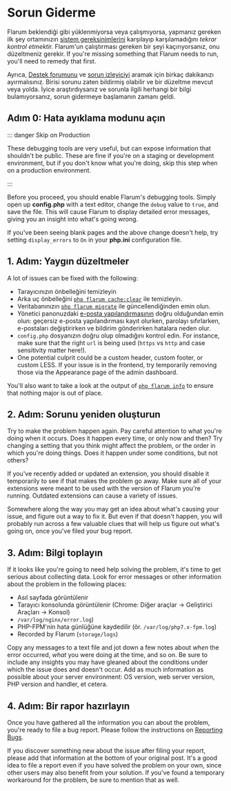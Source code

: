 # Sorun Giderme

Flarum beklendiği gibi yüklenmiyorsa veya çalışmıyorsa, yapmanız gereken ilk şey ortamınızın [sistem gereksinimlerini](install.md#sunucu-gereksinimleri) karşılayıp karşılamadığını *tekrar kontrol etmektir.* Flarum'un çalıştırması gereken bir şeyi kaçırıyorsanız, onu düzeltmeniz gerekir. If you're missing something that Flarum needs to run, you'll need to remedy that first.

Ayrıca, [Destek forumunu](https://discuss.flarum.org/t/support) ve [sorun izleyiciyi](https://github.com/flarum/core/issues) aramak için birkaç dakikanızı ayırmalısınız. Birisi sorunu zaten bildirmiş olabilir ve bir düzeltme mevcut veya yolda. İyice araştırdıysanız ve sorunla ilgili herhangi bir bilgi bulamıyorsanız, sorun gidermeye başlamanın zamanı geldi.

## Adım 0: Hata ayıklama modunu açın

::: danger Skip on Production

These debugging tools are very useful, but can expose information that shouldn't be public. These are fine if you're on a staging or development environment, but if you don't know what you're doing, skip this step when on a production environment.

:::

Before you proceed, you should enable Flarum's debugging tools. Simply open up **config.php** with a text editor, change the `debug` value to `true`, and save the file. This will cause Flarum to display detailed error messages, giving you an insight into what's going wrong.

If you've been seeing blank pages and the above change doesn't help, try setting `display_errors` to `On` in your **php.ini** configuration file.

## 1. Adım: Yaygın düzeltmeler

A lot of issues can be fixed with the following:

* Tarayıcınızın önbelleğini temizleyin
* Arka uç önbelleğini [`php flarum cache:clear`](console.md) ile temizleyin.
* Veritabanınızın [`php flarum migrate`](console.md) ile güncellendiğinden emin olun.
* Yönetici panonuzdaki [e-posta yapılandırmasının](mail.md) doğru olduğundan emin olun: geçersiz e-posta yapılandırması kayıt olurken, parolayı sıfırlarken, e-postaları değiştirirken ve bildirim gönderirken hatalara neden olur.
* `config.php` dosyanızın doğru olup olmadığını kontrol edin. For instance, make sure that the right `url` is being used (`https` vs `http` and case sensitivity matter here!).
* One potential culprit could be a custom header, custom footer, or custom LESS. If your issue is in the frontend, try temporarily removing those via the Appearance page of the admin dashboard.

You'll also want to take a look at the output of [`php flarum info`](console.md) to ensure that nothing major is out of place.

## 2. Adım: Sorunu yeniden oluşturun

Try to make the problem happen again. Pay careful attention to what you're doing when it occurs. Does it happen every time, or only now and then? Try changing a setting that you think might affect the problem, or the order in which you're doing things. Does it happen under some conditions, but not others?

If you've recently added or updated an extension, you should disable it temporarily to see if that makes the problem go away. Make sure all of your extensions were meant to be used with the version of Flarum you're running. Outdated extensions can cause a variety of issues.

Somewhere along the way you may get an idea about what's causing your issue, and figure out a way to fix it. But even if that doesn't happen, you will probably run across a few valuable clues that will help us figure out what's going on, once you've filed your bug report.

## 3. Adım: Bilgi toplayın

If it looks like you're going to need help solving the problem, it's time to get serious about collecting data. Look for error messages or other information about the problem in the following places:

* Asıl sayfada görüntülenir
* Tarayıcı konsolunda görüntülenir (Chrome: Diğer araçlar -> Geliştirici Araçları -> Konsol)
* `/var/log/nginx/error.log`)
* PHP-FPM'nin hata günlüğüne kaydedilir (ör. `/var/log/php7.x-fpm.log`)
* Recorded by Flarum (`storage/logs`)

Copy any messages to a text file and jot down a few notes about *when* the error occurred, *what* you were doing at the time, and so on. Be sure to include any insights you may have gleaned about the conditions under which the issue does and doesn't occur. Add as much information as possible about your server environment: OS version, web server version, PHP version and handler, et cetera.

## 4. Adım: Bir rapor hazırlayın

Once you have gathered all the information you can about the problem, you're ready to file a bug report. Please follow the instructions on [Reporting Bugs](bugs.md).

If you discover something new about the issue after filing your report, please add that information at the bottom of your original post. It's a good idea to file a report even if you have solved the problem on your own, since other users may also benefit from your solution. If you've found a temporary workaround for the problem, be sure to mention that as well.
